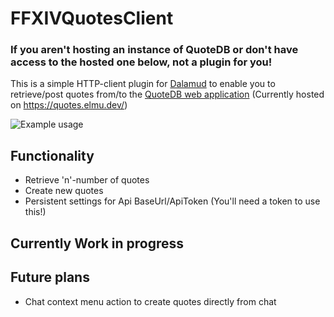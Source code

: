 
# FFXIVQuotesClient

### If you aren't hosting an instance of QuoteDB or don't have access to the hosted one below, not a plugin for you!

This is a simple HTTP-client plugin for [Dalamud](https://github.com/goatcorp/Dalamud) to enable you to retrieve/post quotes from/to the [QuoteDB web application](https://github.com/Elmuti/quotedb)
(Currently hosted on https://quotes.elmu.dev/)


![Example usage](https://i.imgur.com/Rvas5v0.png)


## Functionality

* Retrieve 'n'-number of quotes
* Create new quotes
* Persistent settings for Api BaseUrl/ApiToken (You'll need a token to use this!)

## Currently Work in progress


## Future plans

* Chat context menu action to create quotes directly from chat
